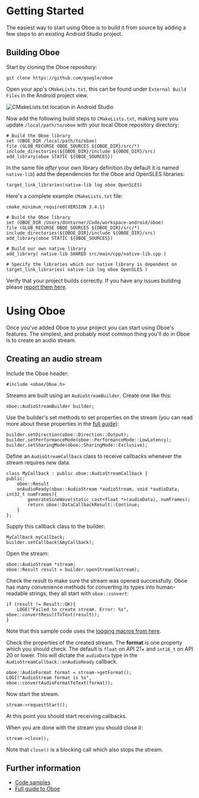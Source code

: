 # Getting Started
The easiest way to start using Oboe is to build it from source by adding a few steps to an existing Android Studio project.

## Building Oboe
Start by cloning the Oboe repository: 

    git clone https://github.com/google/oboe

Open your app's `CMakeLists.txt`, this can be found under `External Build Files` in the Android project view. 

![CMakeLists.txt location in Android Studio](cmakelists-location-in-as.png "CMakeLists.txt location in Android Studio")

Now add the following build steps to `CMakeLists.txt`, making sure you update `/local/path/to/oboe` with your local Oboe repository directory:

    # Build the Oboe library
    set (OBOE_DIR /local/path/to/oboe)
    file (GLOB_RECURSE OBOE_SOURCES ${OBOE_DIR}/src/*)
    include_directories(${OBOE_DIR}/include ${OBOE_DIR}/src)
    add_library(oboe STATIC ${OBOE_SOURCES})

In the same file *after* your own library definition (by default it is named `native-lib`) add the dependencies for the Oboe and OpenSLES libraries:

    target_link_libraries(native-lib log oboe OpenSLES)

Here's a complete example `CMakeLists.txt` file:

    cmake_minimum_required(VERSION 3.4.1)

    # Build the Oboe library
    set (OBOE_DIR /Users/donturner/Code/workspace-android/oboe)
    file (GLOB_RECURSE OBOE_SOURCES ${OBOE_DIR}/src/*)
    include_directories(${OBOE_DIR}/include ${OBOE_DIR}/src)
    add_library(oboe STATIC ${OBOE_SOURCES})

    # Build our own native library
    add_library( native-lib SHARED src/main/cpp/native-lib.cpp )

    # Specify the libraries which our native library is dependent on
    target_link_libraries( native-lib log oboe OpenSLES )

Verify that your project builds correctly. If you have any issues building please [report them here](issues/new).

# Using Oboe
Once you've added Oboe to your project you can start using Oboe's features. The simplest, and probably most common thing you'll do in Oboe is to create an audio stream. 

## Creating an audio stream
Include the Oboe header:

    #include <oboe/Oboe.h>

Streams are built using an `AudioStreamBuilder`. Create one like this:

    oboe::AudioStreamBuilder builder;

Use the builder's set methods to set properties on the stream (you can read more about these properties in the [full guide](FullGuide.md)):

    builder.setDirection(oboe::Direction::Output);
    builder.setPerformanceMode(oboe::PerformanceMode::LowLatency);
    builder.setSharingMode(oboe::SharingMode::Exclusive);

Define an `AudioStreamCallback` class to receive callbacks whenever the stream requires new data.

    class MyCallback : public oboe::AudioStreamCallback {
    public:
        oboe::Result
        onAudioReady(oboe::AudioStream *audioStream, void *audioData, int32_t numFrames){
            generateSineWave(static_cast<float *>(audioData), numFrames);
            return oboe::DataCallbackResult::Continue;
        }
    };

Supply this callback class to the builder:

    MyCallback myCallback;
    builder.setCallback(&myCallback);

Open the stream:

    oboe::AudioStream *stream;
    oboe::Result result = builder.openStream(&stream);

Check the result to make sure the stream was opened successfully. Oboe has many convenience methods for converting its types into human-readable strings, they all start with `oboe::convert`:

    if (result != Result::OK){
        LOGE("Failed to create stream. Error: %s", oboe::convertResultToText(result));
    }

Note that this sample code uses the [logging macros from here](https://github.com/googlesamples/android-audio-high-performance/blob/master/debug-utils/logging_macros.h).

Check the properties of the created stream. The **format** is one property which you should check. The default is `float` on API 21+ and `int16_t` on API 20 or lower. This will dictate the `audioData` type in the `AudioStreamCallback::onAudioReady` callback.

    oboe::AudioFormat format = stream->getFormat();
    LOGI("AudioStream format is %s", oboe::convertAudioFormatToText(format));

Now start the stream. 

    stream->requestStart();

At this point you should start receiving callbacks.

When you are done with the stream you should close it:

    stream->close();

Note that `close()` is a blocking call which also stops the stream.

## Further information
- [Code samples](https://github.com/googlesamples/android-audio-high-performance/tree/master/oboe)
- [Full guide to Oboe](FullGuide.md)
